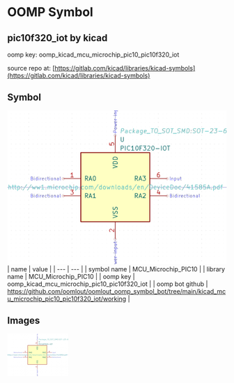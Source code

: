 # OOMP Symbol  
## pic10f320_iot  by kicad  
  
oomp key: oomp_kicad_mcu_microchip_pic10_pic10f320_iot  
  
source repo at: [https://gitlab.com/kicad/libraries/kicad-symbols](https://gitlab.com/kicad/libraries/kicad-symbols)  
## Symbol  
  
[![working.png](working_600.png)](working.png)  
| name | value | 
| --- | --- | 
| symbol name | MCU_Microchip_PIC10 | 
| library name | MCU_Microchip_PIC10 | 
| oomp key | oomp_kicad_mcu_microchip_pic10_pic10f320_iot | 
| oomp bot github | https://github.com/oomlout/oomlout_oomp_symbol_bot/tree/main/kicad_mcu_microchip_pic10_pic10f320_iot/working | 
## Images  
  
[![working.png](working_140.png)](working.png)  
